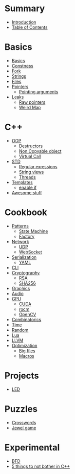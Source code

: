# Summary

- [Introduction](./README.md)
- [Table of Contents](./toc.md)

# Basics

- [Basics](./basics/README.md)
- [Constness](./basics/constness.md)
- [Fork](./basics/fork.md)
- [Strings](./basics/strings.md)
- [Files](./basics/files.md)
- [Pointers](./basics/pointers/README.md)
  - [Pointing arguments](./basics/pointers/arguments.md)
- [Leaks](./basics/leaks/README.md)
  - [Raw pointers](./basics/leaks/containers.md)
  - [Weird Map](./basics/leaks/stdmap.md)

# C++

- [OOP](./cpp/oop/README.md)
  - [Destructors](./cpp/oop/destructors.md)
  - [Non Copyable object](./cpp/oop/non_copyable.md)
  - [Virtual Call](./cpp/oop/virtual_call.md)
- [STD](./cpp/std/README.md)
  - [Regular exressions](./cpp/std/regex.md)
  - [String views](./cpp/std/string_view.md)
  - [Threads](./cpp/std/thread.md)
- [Templates](./cpp/templates/README.md)
  - [enable if](./cpp/templates/enable_if.md)
- [Awesome stuff](./cpp/awesome/README.md)

# Cookbook

- [Patterns](./patterns/README.md)
  - [State Machine](./patterns/fsm.md)
  - [Factory](./patterns/factory.md)
- [Network](./net/README.md)
  - [UDP](./net/udp.md)
  - [WebSocket](./net/websocket.md)
- [Serialization](./serialization/README.md)
  - [YAML]()
- [CLI](./cli/README.md)
- [Cryptography](./crypto/README.md)
  - [RSA](./crypto/rsa_encrypt_decrypt.md)
  - [SHA256](./crypto/sha.md)
- [Graphics](./graphics/README.md)
- [Audio]()
- [GPU]()
  - [CUDA]()
  - [rocm]()
  - [OpenCV]()
- [Combinatorics]()
- [Time](./time/README.md)
- [Random](./random/README.md)
- [Lua]()
- [LLVM]()
- [Optimization]()
  - [Big files]()
  - [Macros]()

# Projects

- [LED]()

# Puzzles

- [Crosswords]()
- [Jewel game]()

# Experimental

- [BFD]()
- [5 things to not bother in C++](./advanced/useless.md)